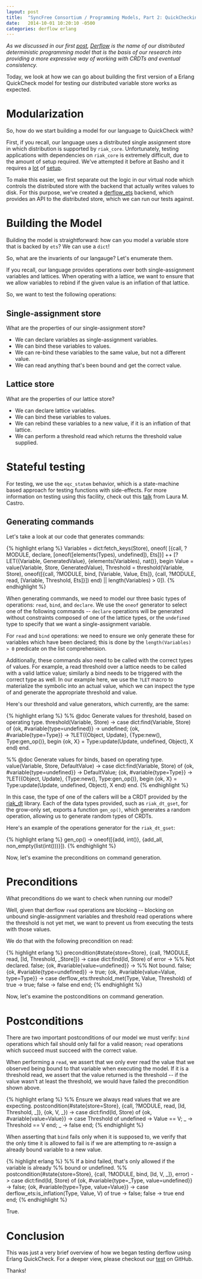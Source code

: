 ```yaml
---
layout: post
title:  "SyncFree Consortium / Programming Models, Part 2: QuickChecking Derflow"
date:   2014-10-01 10:20:10 -0500
categories: derflow erlang
---
```


_As we discussed in our first [post][part1], [Derflow][derflow] is the
name of our distributed deterministic programming model that is the
basis of our research into providing a more expressive way of working
with CRDTs and eventual consistency._

Today, we look at how we can go about building the first version of a
Erlang QuickCheck model for testing our distributed variable store works
as expected.

# Modularization

So, how do we start building a model for our language to QuickCheck
with?

First, if you recall, our language uses a distributed single assignment
store in which distribution is supported by `riak_core`.  Unfortunately,
testing applications with dependencies on `riak_core` is extremely
difficult, due to the amount of setup required.  We've attempted it
before at Basho and it requires a [lot][ec_eqc] of [setup][put_fsm_eqc].

To make this easier, we first separate out the logic in our virtual node
which controls the distributed store with the backend that actually
writes values to disk.  For this purpose, we've created a
[derflow_ets][derflow_ets] backend, which provides an API to the
distributed store, which we can run our tests against.

# Building the Model

Building the model is straightforward: how can you model a variable
store that is backed by `ets`?  We can use a `dict`!

So, what are the invarients of our langauge?  Let's enumerate them.

If you recall, our language provides operations over both
single-assignment variables and lattices.  When operating with a
lattice, we want to ensure that we allow variables to rebind if the
given value is an inflation of that lattice.

So, we want to test the following operations:

## Single-assignment store

What are the properties of our single-assignment store?

* We can declare variables as single-assignment variables.
* We can bind these variables to values.
* We can re-bind these variables to the same value, but not a different value.
* We can read anything that's been bound and get the correct value.

## Lattice store

What are the properties of our lattice store?

* We can declare lattice variables.
* We can bind these variables to values.
* We can rebind these variables to a new value, if it is an inflation of that lattice.
* We can perform a threshold read which returns the threshold value supplied.

# Stateful testing

For testing, we use the `eqc_statem` behavior, which is a state-machine
based approach for testing functions with side-effects.  For more
information on testing using this facility, check out this
[talk][statem] from Laura M. Castro.

## Generating commands

Let's take a look at our code that generates commands:

{% highlight erlang %}
    Variables = dict:fetch_keys(Store),
    oneof(
        [{call, ?MODULE, declare,
          [oneof([elements(Types), undefined]), Ets]}] ++
        [?LET({Variable, GeneratedValue}, {elements(Variables), nat()},
             begin
                    Value = value(Variable, Store, GeneratedValue),
                    Threshold = threshold(Variable, Store),
                    oneof([{call, ?MODULE, bind, [Variable, Value, Ets]},
                           {call, ?MODULE, read, [Variable, Threshold, Ets]}])
                end) || length(Variables) > 0]).
{% endhighlight %}

When generating commands, we need to model our three basic types of
operations: `read`, `bind`, and `declare`.  We use the `oneof` generator
to select one of the following commands -- `declare` operations will be
generated without constraints composed of one of the lattice types, or
the `undefined` type to specify that we want a single-assignment
variable.

For `read` and `bind` operations: we need to ensure we only generate
these for variables which have been declared; this is done by the
`length(Variables) > 0` predicate on the list comprehension.

Additionally, these commands also need to be called with the correct
types of values.  For example, a read threshold over a lattice needs to
be called with a valid lattice value; similarly a bind needs to be
triggered with the correct type as well.  In our example here, we use
the `?LET` macro to materialize the symbolic into an actual value, which
we can inspect the type of and generate the appropriate threshold and
value.

Here's our threshold and value generators, which currently, are the same:

{% highlight erlang %}
%% @doc Generate values for threshold, based on operating type.
threshold(Variable, Store) ->
    case dict:find(Variable, Store) of
        {ok, #variable{type=undefined}} ->
            undefined;
        {ok, #variable{type=Type}} ->
            ?LET({Object, Update},
                 {Type:new(), Type:gen_op()},
                  begin
                    {ok, X} = Type:update(Update, undefined, Object),
                    X
                  end)
    end.

%% @doc Generate values for binds, based on operating type.
value(Variable, Store, DefaultValue) ->
    case dict:find(Variable, Store) of
        {ok, #variable{type=undefined}} ->
            DefaultValue;
        {ok, #variable{type=Type}} ->
            ?LET({Object, Update},
                 {Type:new(), Type:gen_op()},
                  begin
                    {ok, X} = Type:update(Update, undefined, Object),
                    X
                  end)
    end.
{% endhighlight %}

In this case, the type of one of the callers will be a CRDT provided by
the [riak_dt][riak_dt] library.  Each of the data types provided, such
as `riak_dt_gset`, for the grow-only set, exports a function `gen_op()`,
which generates a random operation, allowing us to generate random types
of CRDTs.

Here's an example of the operations generator for the `riak_dt_gset`:

{% highlight erlang %}
gen_op() ->
    oneof([{add, int()},
           {add_all, non_empty(list(int()))}]).
{% endhighlight %}

Now, let's examine the preconditions on command generation.

# Preconditions

What preconditions do we want to check when running our model?

Well, given that derflow `read` operations are blocking -- blocking on
unbound single-assignment variables and threshold read operations where
the threshold is not yet met, we want to prevent us from executing the
tests with those values.

We do that with the following precondition on read:

{% highlight erlang %}
precondition(#state{store=Store},
             {call, ?MODULE, read, [Id, Threshold, _Store]}) ->
    case dict:find(Id, Store) of
        error ->
            %% Not declared.
            false;
        {ok, #variable{value=undefined}} ->
            %% Not bound.
            false;
        {ok, #variable{type=undefined}} ->
            true;
        {ok, #variable{value=Value, type=Type}} ->
            case derflow_ets:threshold_met(Type, Value, Threshold) of
                true ->
                    true;
                false ->
                    false
            end
    end;
{% endhighlight %}

Now, let's examine the postconditions on command generation.

# Postconditions

There are two important postconditions of our model we must verify:
`bind` operations which fail should only fail for a valid reason;
`read` operations which succeed must succeed with the correct value.

When performing a `read`, we assert that we only ever read the value
that we observed being bound to that variable when executing the model.
If it is a threshold read, we assert that the value returned is the
threshold -- if the value wasn't at least the threshold, we would have
failed the precondition shown above.

{% highlight erlang %}
%% Ensure we always read values that we are expecting.
postcondition(#state{store=Store},
              {call, ?MODULE, read, [Id, Threshold, _]}, {ok, V, _}) ->
    case dict:find(Id, Store) of
        {ok, #variable{value=Value}} ->
            case Threshold of
                undefined ->
                    Value == V;
                _ ->
                    Threshold == V
            end;
        _ ->
            false
    end;
{% endhighlight %}

When asserting that `bind` fails only when it is supposed to, we verify
that the only time it is allowed to fail is if we are attempting to
re-assign a already bound variable to a new value.

{% highlight erlang %}
%% If a bind failed, that's only allowed if the variable is already
%% bound or undefined.
%%
postcondition(#state{store=Store},
              {call, ?MODULE, bind, [Id, V, _]}, error) ->
    case dict:find(Id, Store) of
        {ok, #variable{type=_Type, value=undefined}} ->
            false;
        {ok, #variable{type=Type, value=Value}} ->
            case derflow_ets:is_inflation(Type, Value, V) of
                true ->
                    false;
                false ->
                    true
            end
    end;
{% endhighlight %}

True.

# Conclusion

This was just a very brief overview of how we began testing derflow
using Erlang QuickCheck.  For a deeper view, please checkout our
[test][derflow_ets_eqc] on GitHub.

Thanks!

[derflow_ets_eqc]: https://github.com/cmeiklejohn/derflow/blob/master/test/derflow_ets_eqc.erl
[riak_dt]: https://github.com/basho/riak_dt
[statem]: http://www.slideshare.net/lauramcastro/testing-data-consistency-of-dataintensive-applications-using-quickcheck
[part1]: http://christophermeiklejohn.com/derflow/erlang/2014/09/28/try-derflow.html
[derflow]: https://github.com/cmeiklejohn/derflow
[ec_eqc]: https://github.com/basho/riak_kv/blob/develop/test/ec_eqc.erl
[put_fsm_eqc]: https://github.com/basho/riak_kv/blob/develop/test/put_fsm_eqc.erl
[derflow_ets]: https://github.com/cmeiklejohn/derflow/blob/master/src/derflow_ets.erl
